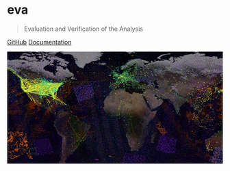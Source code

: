 # eva

> Evaluation and Verification of the Analysis

[GitHub](https://github.com/danholdaway/eva)
[Documentation](#eva)

![](_media/eva.jpeg)
